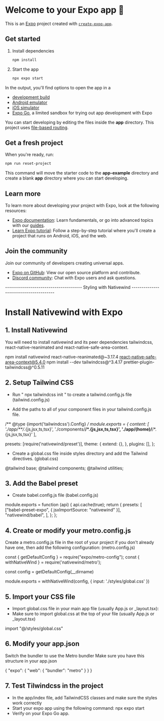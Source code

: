 # Welcome to your Expo app 👋

This is an [Expo](https://expo.dev) project created with [`create-expo-app`](https://www.npmjs.com/package/create-expo-app).

## Get started

1. Install dependencies

   ```bash
   npm install
   ```

2. Start the app

   ```bash
   npx expo start
   ```

In the output, you'll find options to open the app in a

- [development build](https://docs.expo.dev/develop/development-builds/introduction/)
- [Android emulator](https://docs.expo.dev/workflow/android-studio-emulator/)
- [iOS simulator](https://docs.expo.dev/workflow/ios-simulator/)
- [Expo Go](https://expo.dev/go), a limited sandbox for trying out app development with Expo

You can start developing by editing the files inside the **app** directory. This project uses [file-based routing](https://docs.expo.dev/router/introduction).

## Get a fresh project

When you're ready, run:

```bash
npm run reset-project
```

This command will move the starter code to the **app-example** directory and create a blank **app** directory where you can start developing.

## Learn more

To learn more about developing your project with Expo, look at the following resources:

- [Expo documentation](https://docs.expo.dev/): Learn fundamentals, or go into advanced topics with our [guides](https://docs.expo.dev/guides).
- [Learn Expo tutorial](https://docs.expo.dev/tutorial/introduction/): Follow a step-by-step tutorial where you'll create a project that runs on Android, iOS, and the web.

## Join the community

Join our community of developers creating universal apps.

- [Expo on GitHub](https://github.com/expo/expo): View our open source platform and contribute.
- [Discord community](https://chat.expo.dev): Chat with Expo users and ask questions.

--------------------------------------- Styling with Nativewind ---------------------------------------

# Install Nativewind with Expo

## 1. Install Nativewind
You will need to install nativewind and its peer dependencies tailwindcss, react-native-reanimated and react-native-safe-area-context.

npm install nativewind react-native-reanimated@~3.17.4 react-native-safe-area-context@5.4.0
npm install --dev tailwindcss@^3.4.17 prettier-plugin-tailwindcss@^0.5.11

## 2. Setup Tailwind CSS
- Run " npx tailwindcss init " to create a tailwind.config.js file (tailwind.config.js)

- Add the paths to all of your component files in your tailwind.config.js file.

/** @type {import('tailwindcss').Config} */
module.exports = {
  content: [
    './app/**/*.{js,jsx,ts,tsx}', 
    './components/**/*.{js,jsx,ts,tsx}',
    './app/(home)/**/*.{js,jsx,ts,tsx}'
  ],

  presets: [require('nativewind/preset')],
  theme: {
    extend: {},
  },
  plugins: [],
};

- Create a global.css file inside styles directory and add the Tailwind directives. (global.css)

@tailwind base;
@tailwind components;
@tailwind utilities;

## 3. Add the Babel preset
- Create babel.config.js file (babel.config.js)

module.exports = function (api) {
  api.cache(true);
  return {
    presets: [
      ["babel-preset-expo", { jsxImportSource: "nativewind" }], "nativewind/babel",
    ],
  };
};

## 4. Create or modify your metro.config.js
Create a metro.config.js file in the root of your project if you don't already have one, then add the following configuration: (metro.config.js)

const { getDefaultConfig } = require("expo/metro-config");
const { withNativeWind } = require('nativewind/metro');
 
const config = getDefaultConfig(__dirname)
 
module.exports = withNativeWind(config, { input: './styles/global.css' })

## 5. Import your CSS file

- Import global.css file in your main app file (usually App.js or _layout.tsx):
- Make sure to import global.css at the top of your file (usually App.js or _layout.tsx)

import "@/styles/global.css"

## 6. Modify your app.json
Switch the bundler to use the Metro bundler
Make sure you have this structure in your app.json

{
  "expo": {
    "web": {
      "bundler": "metro"
    }
  }
}

## 7. Test Tilwindcss in the project

- In the app/index file, add TailwindCSS classes and make sure the styles work correctly
- Start your expo app using the following command: npx expo start
- Verify on your Expo Go app.
